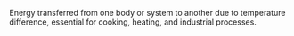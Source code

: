 Energy transferred from one body or system to another due to temperature difference, essential for cooking, heating, and industrial processes.